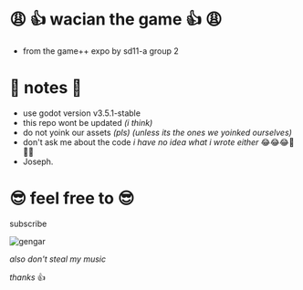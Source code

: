 # 😩 👍 wacian the game 👍 😩
- from the game++ expo by sd11-a group 2

# 🌴 notes 🌴
- use godot version v3.5.1-stable
- this repo wont be updated *(i think)*
- do not yoink our assets *(pls) (unless its the ones we yoinked ourselves)*
- don't ask me about the code *i have no idea what i wrote either* 😂😂😂🤣🤣🤣
- Joseph.

# 😎 feel free to 😎
subscribe


![gengar](https://cdn.fbsbx.com/v/t59.2708-21/271477479_459296595712385_149267400643214366_n.gif?_nc_cat=103&ccb=1-7&_nc_sid=041f46&_nc_ohc=Qm49AzUAwtAAX9bJjWs&_nc_ht=cdn.fbsbx.com&oh=03_AdTNtA_BCXE66vL-rfQ0YYktHIO9e4ubprYJ-yFFOXN1_A&oe=638CC6C3)


*also don't steal my music*

*thanks* 👍


